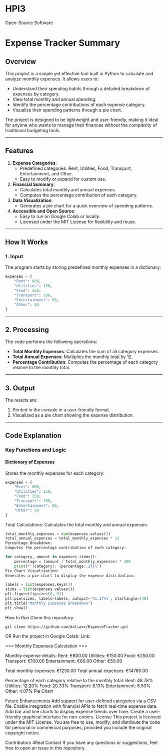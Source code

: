 # HPI3
Open-Source Software

# **Expense Tracker Summary**

## **Overview**
This project is a simple yet effective tool built in Python to calculate and analyze monthly expenses. It allows users to:
- Understand their spending habits through a detailed breakdown of expenses by category.
- View total monthly and annual spending.
- Identify the percentage contributions of each expense category.
- Visualize their spending patterns through a pie chart.

The project is designed to be lightweight and user-friendly, making it ideal for anyone who wants to manage their finances without the complexity of traditional budgeting tools.

---

## **Features**
1. **Expense Categories**:
   - Predefined categories: Rent, Utilities, Food, Transport, Entertainment, and Other.
   - Easy to modify or expand for custom use.
2. **Financial Summary**:
   - Calculates total monthly and annual expenses.
   - Computes the percentage contribution of each category.
3. **Data Visualization**:
   - Generates a pie chart for a quick overview of spending patterns.
4. **Accessible and Open Source**:
   - Easy to run on Google Colab or locally.
   - Licensed under the MIT License for flexibility and reuse.

---

## **How It Works**
### **1. Input**
The program starts by storing predefined monthly expenses in a dictionary:
```python
expenses = {
    "Rent": 600,
    "Utilities": 150,
    "Food": 250,
    "Transport": 100,
    "Entertainment": 80,
    "Other": 50
}
```
---

## 2. Processing
The code performs the following operations:
- **Total Monthly Expenses**: Calculates the sum of all category expenses.
- **Total Annual Expenses**: Multiplies the monthly total by 12.
- **Percentage Contribution**: Computes the percentage of each category relative to the monthly total.

---

## 3. Output
The results are:
1. Printed in the console in a user-friendly format.
2. Visualized as a pie chart showing the expense distribution.

---

## Code Explanation

### Key Functions and Logic

#### **Dictionary of Expenses**
Stores the monthly expenses for each category:
```python
expenses = {
    "Rent": 600,
    "Utilities": 150,
    "Food": 250,
    "Transport": 100,
    "Entertainment": 80,
    "Other": 50
}
```
Total Calculations:
Calculates the total monthly and annual expenses:

```python
total_monthly_expenses = sum(expenses.values())
total_annual_expenses = total_monthly_expenses * 12
Percentage Breakdown:
Computes the percentage contribution of each category:
```
```python
for category, amount in expenses.items():
    percentage = (amount / total_monthly_expenses) * 100
    print(f"{category}: {percentage:.2f}%")
Pie Chart Visualization:
Generates a pie chart to display the expense distribution:
```
```python
labels = list(expenses.keys())
sizes = list(expenses.values())
plt.figure(figsize=(8, 8))
plt.pie(sizes, labels=labels, autopct='%1.1f%%', startangle=140)
plt.title("Monthly Expenses Breakdown")
plt.show()
```
How to Run
Clone this repository:

```
git clone https://github.com/daliaxx/ExpenseTracker.git
```
OR Run the project in Google Colab:
Link:


=== Monthly Expenses Calculation ===

Monthly expense details:
Rent: €600.00
Utilities: €150.00
Food: €250.00
Transport: €100.00
Entertainment: €80.00
Other: €50.00

Total monthly expenses: €1230.00
Total annual expenses: €14760.00

Percentage of each category relative to the monthly total:
Rent: 48.78%
Utilities: 12.20%
Food: 20.33%
Transport: 8.13%
Entertainment: 6.50%
Other: 4.07%
Pie Chart



Future Enhancements
Add support for user-defined categories via a CSV file.
Enable integration with financial APIs to fetch real-time expense data.
Add bar and line charts to display expense trends over time.
Create a user-friendly graphical interface for non-coders.
License
This project is licensed under the MIT License. You are free to use, modify, and distribute the code for personal or commercial purposes, provided you include the original copyright notice.

Contributors
4Real
Contact
If you have any questions or suggestions, feel free to open an issue in this repository.
